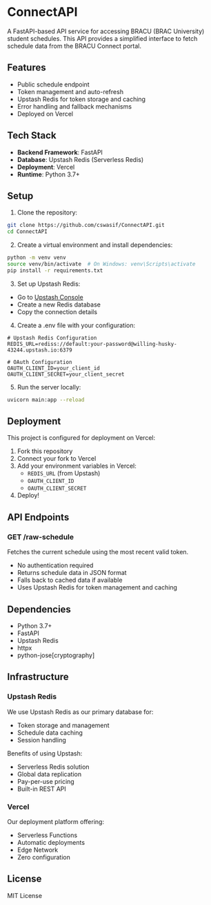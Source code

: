 # ConnectAPI

A FastAPI-based API service for accessing BRACU (BRAC University) student schedules. This API provides a simplified interface to fetch schedule data from the BRACU Connect portal.

## Features

- Public schedule endpoint
- Token management and auto-refresh
- Upstash Redis for token storage and caching
- Error handling and fallback mechanisms
- Deployed on Vercel

## Tech Stack

- **Backend Framework**: FastAPI
- **Database**: Upstash Redis (Serverless Redis)
- **Deployment**: Vercel
- **Runtime**: Python 3.7+

## Setup

1. Clone the repository:
```bash
git clone https://github.com/cswasif/ConnectAPI.git
cd ConnectAPI
```

2. Create a virtual environment and install dependencies:
```bash
python -m venv venv
source venv/bin/activate  # On Windows: venv\Scripts\activate
pip install -r requirements.txt
```

3. Set up Upstash Redis:
- Go to [Upstash Console](https://console.upstash.com/)
- Create a new Redis database
- Copy the connection details

4. Create a .env file with your configuration:
```env
# Upstash Redis Configuration
REDIS_URL=rediss://default:your-password@willing-husky-43244.upstash.io:6379

# OAuth Configuration
OAUTH_CLIENT_ID=your_client_id
OAUTH_CLIENT_SECRET=your_client_secret
```

5. Run the server locally:
```bash
uvicorn main:app --reload
```

## Deployment

This project is configured for deployment on Vercel:

1. Fork this repository
2. Connect your fork to Vercel
3. Add your environment variables in Vercel:
   - `REDIS_URL` (from Upstash)
   - `OAUTH_CLIENT_ID`
   - `OAUTH_CLIENT_SECRET`
4. Deploy!

## API Endpoints

### GET /raw-schedule
Fetches the current schedule using the most recent valid token.

- No authentication required
- Returns schedule data in JSON format
- Falls back to cached data if available
- Uses Upstash Redis for token management and caching

## Dependencies

- Python 3.7+
- FastAPI
- Upstash Redis
- httpx
- python-jose[cryptography]

## Infrastructure

### Upstash Redis
We use Upstash Redis as our primary database for:
- Token storage and management
- Schedule data caching
- Session handling

Benefits of using Upstash:
- Serverless Redis solution
- Global data replication
- Pay-per-use pricing
- Built-in REST API

### Vercel
Our deployment platform offering:
- Serverless Functions
- Automatic deployments
- Edge Network
- Zero configuration

## License

MIT License 